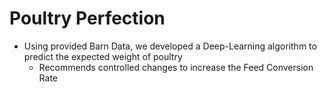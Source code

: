 # Poultry Perfection  

- Using provided Barn Data, we developed a Deep-Learning algorithm to predict the expected weight of poultry
    - Recommends controlled changes to increase the Feed Conversion Rate
